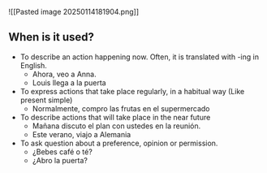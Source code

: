 ![[Pasted image 20250114181904.png]]

## When is it used?

- To describe an action happening now. Often, it is translated with -ing in English.
	- Ahora, veo a Anna.
	- Louis llega a la puerta
- To express actions that take place regularly, in a habitual way (Like present simple)
	- Normalmente, compro las frutas en el supermercado
- To describe actions that will take place in the near future
	- Mañana discuto el plan con ustedes en la reunión. 
	- Este verano, viajo a Alemania
- To ask question about a preference, opinion or permission.
	- ¿Bebes café o té?
	- ¿Abro la puerta?

